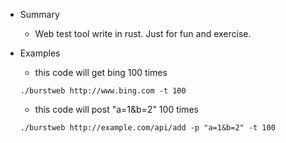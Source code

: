 * Summary
   - Web test tool write in rust.
    Just for fun and exercise.

* Examples
    - this code will get bing 100 times
    ```
   ./burstweb http://www.bing.com -t 100
   ```
   
    - this code will post "a=1&b=2" 100 times
    
    ```
   ./burstweb http://example.com/api/add -p "a=1&b=2" -t 100
   ```
